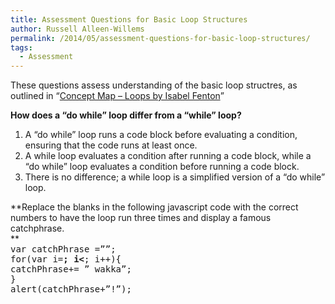 ```yaml
---
title: Assessment Questions for Basic Loop Structures
author: Russell Alleen-Willems
permalink: /2014/05/assessment-questions-for-basic-loop-structures/
tags:
  - Assessment
---
```

These questions assess understanding of the basic loop structres, as outlined in &#8220;[Concept Map – Loops by Isabel Fenton][1]&#8221;

**How does a &#8220;do while&#8221; loop differ from a &#8220;while&#8221; loop?**

1.  A &#8220;do while&#8221; loop runs a code block before evaluating a condition, ensuring that the code runs at least once.
2.  A while loop evaluates a condition after running a code block, while a &#8220;do while&#8221; loop evaluates a condition before running a code block.
3.  There is no difference; a while loop is a simplified version of a &#8220;do while&#8221; loop.

**Replace the blanks in the following javascript code with the correct numbers to have the loop run three times and display a famous catchphrase.  
**  
<span style="font-family: monospace, san serif;">var catchPhrase =&#8221;&#8221;;<br /> for(var i=__; i<__; i++){<br /> catchPhrase+= &#8221; wakka&#8221;;<br /> }<br /> alert(catchPhrase+&#8221;!&#8221;);</span>

 [1]: http://teaching.software-carpentry.org/2014/05/07/concept-map-loops-2/
